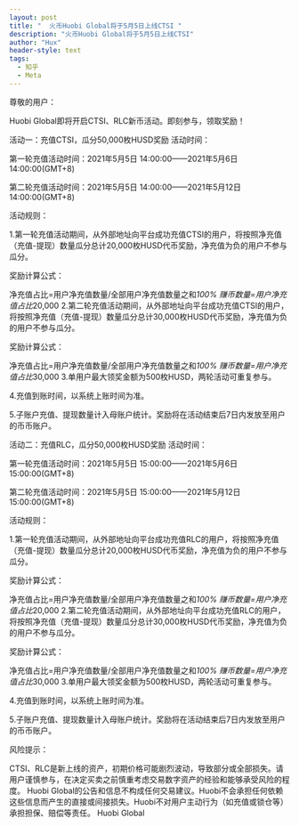 ```yaml
---
layout: post
title: "  火币Huobi Global将于5月5日上线CTSI "
description: "火币Huobi Global将于5月5日上线CTSI"
author: "Hux"
header-style: text
tags:
  - 知乎
  - Meta
---
```


尊敬的用户：

Huobi Global即将开启CTSI、RLC新币活动。即刻参与，领取奖励！

活动一：充值CTSI，瓜分50,000枚HUSD奖励
活动时间：

第一轮充值活动时间：2021年5月5日 14:00:00——2021年5月6日 14:00:00(GMT+8)

第二轮充值活动时间：2021年5月5日 14:00:00——2021年5月12日 14:00:00(GMT+8)

活动规则：

1.第一轮充值活动期间，从外部地址向平台成功充值CTSI的用户，将按照净充值（充值-提现）数量瓜分总计20,000枚HUSD代币奖励，净充值为负的用户不参与瓜分。

奖励计算公式：

净充值占比=用户净充值数量/全部用户净充值数量之和*100%
赚币数量=用户净充值占比*20,000
2.第二轮充值活动期间，从外部地址向平台成功充值CTSI的用户，将按照净充值（充值-提现）数量瓜分总计30,000枚HUSD代币奖励，净充值为负的用户不参与瓜分。

奖励计算公式：

净充值占比=用户净充值数量/全部用户净充值数量之和*100%
赚币数量=用户净充值占比*30,000
3.单用户最大领奖金额为500枚HUSD，两轮活动可重复参与。

4.充值到账时间，以系统上账时间为准。

5.子账户充值、提现数量计入母账户统计。奖励将在活动结束后7日内发放至用户的币币账户。

 

活动二：充值RLC，瓜分50,000枚HUSD奖励
活动时间：

第一轮充值活动时间：2021年5月5日 15:00:00——2021年5月6日 15:00:00(GMT+8)

第二轮充值活动时间：2021年5月5日 15:00:00——2021年5月12日 15:00:00(GMT+8)

活动规则：

1.第一轮充值活动期间，从外部地址向平台成功充值RLC的用户，将按照净充值（充值-提现）数量瓜分总计20,000枚HUSD代币奖励，净充值为负的用户不参与瓜分。

奖励计算公式：

净充值占比=用户净充值数量/全部用户净充值数量之和*100%
赚币数量=用户净充值占比*20,000
2.第二轮充值活动期间，从外部地址向平台成功充值RLC的用户，将按照净充值（充值-提现）数量瓜分总计30,000枚HUSD代币奖励，净充值为负的用户不参与瓜分。

奖励计算公式：

净充值占比=用户净充值数量/全部用户净充值数量之和*100%
赚币数量=用户净充值占比*30,000
3.单用户最大领奖金额为500枚HUSD，两轮活动可重复参与。

4.充值到账时间，以系统上账时间为准。

5.子账户充值、提现数量计入母账户统计。奖励将在活动结束后7日内发放至用户的币币账户。

 

风险提示：

CTSI、RLC是新上线的资产，初期价格可能剧烈波动，导致部分或全部损失。请用户谨慎参与，在决定买卖之前慎重考虑交易数字资产的经验和能够承受风险的程度。
Huobi Global的公告和信息不构成任何交易建议。Huobi不会承担任何依赖这些信息而产生的直接或间接损失。Huobi不对用户主动行为（如充值或锁仓等）承担担保、赔偿等责任。
Huobi Global
